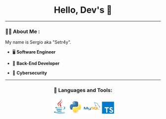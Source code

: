 <div id="header" align="center">
    <h1>Hello, Dev's 👋</h1>
</div>

---

### 👨‍💻 About Me :

<div>
    <p>My name is Sergio aka "Setr4y".</p>
</div>

- 🖥 **Software Engineer**

- 👷 **Back-End Developer**

- 🔐 **Cybersecurity**

---

<h3 align="center">🔨 Languages and Tools:</h3>
    <div align="center">
        <!-- <img src="https://github.com/devicons/devicon/blob/master/icons/java/java-original-wordmark.svg" title="JAVA" alt="JAVA" width="60" height="60"/> -->
        <!-- <img src="https://github.com/devicons/devicon/blob/master/icons/python/python-original.svg" title="PYTHON" alt="PYTHON" width="50" height="50"/> -->
        <img src='https://github.com/setr4y/setr4y/blob/main/icons/java.svg' width="50" height="50"/>
        <img src='https://github.com/setr4y/setr4y/blob/main/icons/python.svg' width="45" height="45"/>
        <img src='https://github.com/setr4y/setr4y/blob/main/icons/mysql.svg' width="55" height="50"/>
        <img src='https://github.com/setr4y/setr4y/blob/main/icons/typescript.svg' width="40" height="40"/>
    </div>
